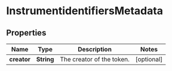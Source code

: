 
# InstrumentidentifiersMetadata

## Properties
Name | Type | Description | Notes
------------ | ------------- | ------------- | -------------
**creator** | **String** | The creator of the token. |  [optional]



